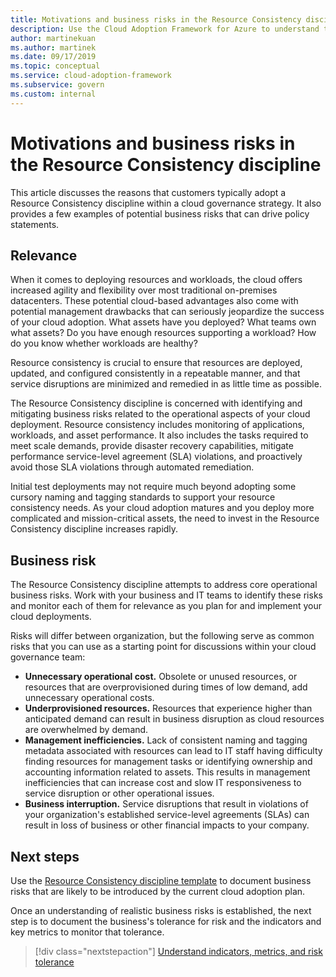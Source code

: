 ```yaml
---
title: Motivations and business risks in the Resource Consistency discipline
description: Use the Cloud Adoption Framework for Azure to understand typical customer adoption of a Resource Consistency discipline within a cloud governance strategy.
author: martinekuan
ms.author: martinek
ms.date: 09/17/2019
ms.topic: conceptual
ms.service: cloud-adoption-framework
ms.subservice: govern
ms.custom: internal
---
```


# Motivations and business risks in the Resource Consistency discipline

This article discusses the reasons that customers typically adopt a Resource Consistency discipline within a cloud governance strategy. It also provides a few examples of potential business risks that can drive policy statements.

## Relevance

When it comes to deploying resources and workloads, the cloud offers increased agility and flexibility over most traditional on-premises datacenters. These potential cloud-based advantages also come with potential management drawbacks that can seriously jeopardize the success of your cloud adoption. What assets have you deployed? What teams own what assets? Do you have enough resources supporting a workload? How do you know whether workloads are healthy?

Resource consistency is crucial to ensure that resources are deployed, updated, and configured consistently in a repeatable manner, and that service disruptions are minimized and remedied in as little time as possible.

The Resource Consistency discipline is concerned with identifying and mitigating business risks related to the operational aspects of your cloud deployment. Resource consistency includes monitoring of applications, workloads, and asset performance. It also includes the tasks required to meet scale demands, provide disaster recovery capabilities, mitigate performance service-level agreement (SLA) violations, and proactively avoid those SLA violations through automated remediation.

Initial test deployments may not require much beyond adopting some cursory naming and tagging standards to support your resource consistency needs. As your cloud adoption matures and you deploy more complicated and mission-critical assets, the need to invest in the Resource Consistency discipline increases rapidly.

## Business risk

The Resource Consistency discipline attempts to address core operational business risks. Work with your business and IT teams to identify these risks and monitor each of them for relevance as you plan for and implement your cloud deployments.

Risks will differ between organization, but the following serve as common risks that you can use as a starting point for discussions within your cloud governance team:

- **Unnecessary operational cost.** Obsolete or unused resources, or resources that are overprovisioned during times of low demand, add unnecessary operational costs.
- **Underprovisioned resources.** Resources that experience higher than anticipated demand can result in business disruption as cloud resources are overwhelmed by demand.
- **Management inefficiencies.** Lack of consistent naming and tagging metadata associated with resources can lead to IT staff having difficulty finding resources for management tasks or identifying ownership and accounting information related to assets. This results in management inefficiencies that can increase cost and slow IT responsiveness to service disruption or other operational issues.
- **Business interruption.** Service disruptions that result in violations of your organization's established service-level agreements (SLAs) can result in loss of business or other financial impacts to your company.

## Next steps

Use the [Resource Consistency discipline template](./template.md) to document business risks that are likely to be introduced by the current cloud adoption plan.

Once an understanding of realistic business risks is established, the next step is to document the business's tolerance for risk and the indicators and key metrics to monitor that tolerance.

> [!div class="nextstepaction"]
> [Understand indicators, metrics, and risk tolerance](./metrics-tolerance.md)
